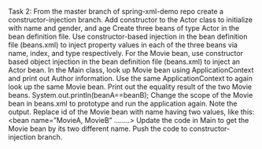 

Task 2: From the master branch of spring-xml-demo repo create a constructor-injection branch. 
Add constructor to the Actor class to initialize with name and gender, and age 
Create three beans of type Actor in the bean definition file. 
Use constructor-based injection in the bean definition file (beans.xml) to inject property values in each of the three beans via name, index, and type respectively. 
For the Movie bean, use constructor based object injection in the bean definition file (beans.xml) to inject an Actor bean. 
In the Main class, look up Movie bean using ApplicationContext and print out Author information. 
Use the same ApplicationContext to again look up the same Movie bean. 
Print out the equality result of the two Movie beans. 
System.out.println(beanA==beanB); 
Change the scope of the Movie bean in beans.xml to prototype and run the application again. 
Note the output. 
Replace id of the Movie bean with name having two values, like this: 
<bean name=”MovieA, MovieB” ........> 
Update the code in Main to get the Movie bean by its two different name. 
Push the code to constructor-injection branch. 




